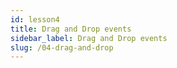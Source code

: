 ```yaml
---
id: lesson4
title: Drag and Drop events
sidebar_label: Drag and Drop events
slug: /04-drag-and-drop
---
```

